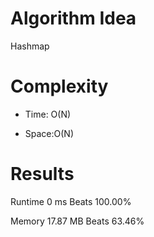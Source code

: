 # Algorithm Idea

Hashmap

# Complexity

- Time: O(N)

- Space:O(N)

# Results

Runtime
0
ms
Beats
100.00%

Memory
17.87
MB
Beats
63.46%